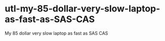 # utl-my-85-dollar-very-slow-laptop-as-fast-as-SAS-CAS
My 85 dollar very slow laptop as fast as SAS CAS
